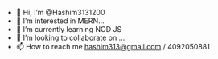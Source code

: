 - 👋 Hi, I’m @Hashim3131200
- 👀 I’m interested in MERN...
- 🌱 I’m currently learning NOD JS
- 💞️ I’m looking to collaborate on ...
- 📫 How to reach me hashim313@gmail.com / 4092050881

<!---
Hashim3131200/Hashim3131200 is a ✨ special ✨ repository because its `README.md` (this file) appears on your GitHub profile.
You can click the Preview link to take a look at your changes.
--->
